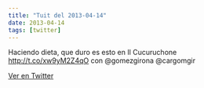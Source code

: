 ```yaml
---
title: "Tuit del 2013-04-14"
date: 2013-04-14
tags: [twitter]
---
```


Haciendo dieta, que duro es esto en Il Cucuruchone http://t.co/xw9yM2Z4qO con @gomezgirona @cargomgir



[Ver en Twitter](https://twitter.com/i/web/status/323460137434107904)
